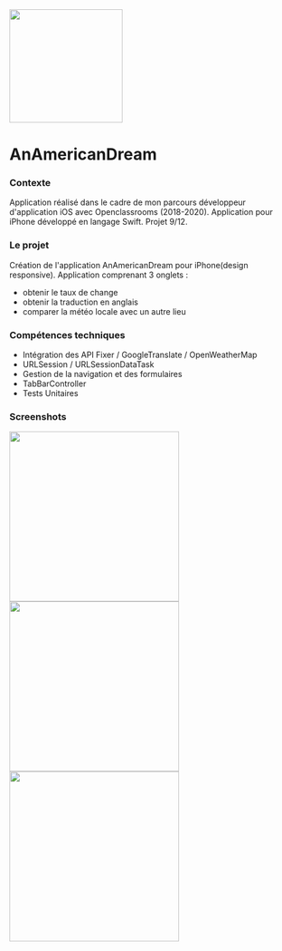 <img src="Documentation/Logo_Instagrid.png" width="200" />


# AnAmericanDream

### Contexte

Application réalisé dans le cadre de mon parcours développeur d'application iOS avec Openclassrooms (2018-2020).
Application pour iPhone développé en langage Swift.
Projet 9/12.

### Le projet

Création de l'application AnAmericanDream pour iPhone(design responsive).
Application comprenant 3 onglets :
  - obtenir le taux de change
  - obtenir la traduction en anglais
  - comparer la météo locale avec un autre lieu 
  

### Compétences techniques

- Intégration des API Fixer / GoogleTranslate / OpenWeatherMap
- URLSession / URLSessionDataTask
- Gestion de la navigation et des formulaires
- TabBarController
- Tests Unitaires

### Screenshots

<img src="Documentation/Instagrid_screen1.png" width="300" />   <img src="Documentation/Instagrid_screen2.png" width="300" />
<img src="Documentation/Instagrid_screen3.png" height="300" />
